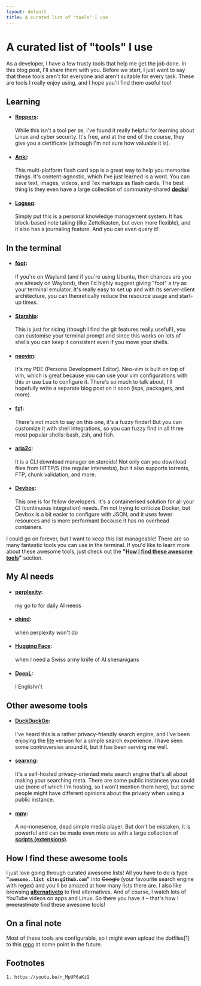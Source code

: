 ```yaml
---
layout: default
title: A curated list of "tools" I use
---
```

# A curated list of "tools" I use
As a developer, I have a few trusty tools that help me get the job done. In this blog post, I'll share them with you. Before we start, I just want to say that these tools aren't for everyone and aren't suitable for every task. These are tools I really enjoy using, and I hope you'll find them useful too!

## Learning
- #### [Roppers](https://www.roppers.org/): 
	While this isn't a tool per se, I've found it really helpful for learning about Linux and cyber security. It's free, and at the end of the course, they give you a certificate (although I'm not sure how valuable it is).
- #### [Anki](https://apps.ankiweb.net/):
	This multi-platform flash card app is a great way to help you memorise things. It's content-agnostic, which I've just learned is a word. You can save text, images, videos, and Tex markups as flash cards. The best thing is they even have a large collection of community-shared **[decks](https://ankiweb.net/shared/decks)**!
- #### [Logseq](https://logseq.com/):
	Simply put this is a personal knowledge management system. It has block-based note taking (like Zettelkasten, but even more flexible), and it also has a journaling feature. And you can even query it!

## In the terminal
- #### [foot](https://codeberg.org/dnkl/foot/): 
	If you're on Wayland (and if you're using Ubuntu, then chances are you are already on Wayland), then I'd highly suggest giving "foot" a try as your terminal emulator. It's really easy to set up and with its server-client architecture, you can theoretically reduce the resource usage and start-up times.
- #### [Starship](https://starship.rs/): 
	This is just for ricing (though I find the git features really useful!), you can customise your terminal prompt and since this works on lots of shells you can keep it consistent even if you move your shells.
- #### [neovim](https://neovim.io/): 
	It's my PDE (Persona Development Editor). Neo-vim is built on top of vim, which is great because you can use your vim configurations with this or use Lua to configure it. There's so much to talk about, I'll hopefully write a separate blog post on it soon (lsps, packagers, and more).
- #### [fzf](https://github.com/junegunn/fzf): 
	There's not much to say on this one, it's a fuzzy finder! But you can customize it with shell integrations, so you can fuzzy find in all three most popular shells: bash, zsh, and fish.
- #### [aria2c](https://aria2.github.io/): 
	It is a CLI download manager on steroids! Not only can you download files from HTTP/S (the regular interwebs), but it also supports torrents, FTP, chunk validation, and more.
- #### [Devbox](https://www.jetify.com/devbox): 
	This one is for fellow developers. It's a containerised solution for all your CI (continuous integration) needs. I'm not trying to criticize Docker, but Devbox is a bit easier to configure with JSON, and it uses fewer resources and is more performant because it has no overhead containers.

I could go on forever, but I want to keep this list manageable! There are so many fantastic tools you can use in the terminal. If you'd like to learn more about these awesome tools, just check out the **"[How I find these awesome tools](#finding-tools)"** section.

## My AI needs
- #### [perplexity](https://www.perplexity.ai/): 
	my go to for daily AI needs
- #### [phind](https://www.phind.com/): 
	when perplexity won't do
- #### [Hugging Face](https://huggingface.co/): 
	when I need a Swiss army knife of AI shenanigans
- #### [DeepL](https://www.deepl.com/): 
	I Englishn't

## Other awesome tools
- #### [DuckDuckGo](https://duckduckgo.com/): 
	I've heard this is a rather privacy-friendly search engine, and I've been enjoying the [lite](https://lite.duckduckgo.com/lite/) version for a simple search experience. I have seen some controversies around it, but it has been serving me well.
- #### [searxng](https://github.com/searxng/searxng): 
	It's a self-hosted privacy-oriented meta search engine that's all about making your searching meta. There are some public instances you could use (none of which I'm hosting, so I won't mention them here), but some people might have different opinions about the privacy when using a public instance.
- #### [mpv](https://mpv.io/): 
	A no-nonesence, dead simple media player. But don't be mistaken, it is powerful and can be made even more so with a large collection of **[scripts (extensions)](https://www.google.com/search?&q=awesome+mpv+scripts)**.

## <a id="finding-tools"></a> How I find these awesome tools
I just love going through curated awesome lists! All you have to do is type **"`awesome..list site:github.com`"** into ~~Google~~ (your favourite search engine with regex) and you'll be amazed at how many lists there are. I also like browsing **[alternativeto](https://alternativeto.net)** to find alternatives. And of course, I watch lots of YouTube videos on apps and Linux. So there you have it – that's how I ~~procrastinate~~ find these awesome tools!

## On a final note
Most of these tools are configurable, so I might even upload the dotfiles[1] to this [repo](https://github.com/dhanudhara/dotfiles) at some point in the future.

## Footnotes
	1. https://youtu.be/r_MpUP6aKiQ
